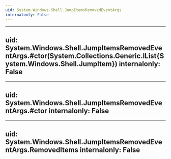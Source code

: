 ```yaml
---
uid: System.Windows.Shell.JumpItemsRemovedEventArgs
internalonly: False
---
```


---
uid: System.Windows.Shell.JumpItemsRemovedEventArgs.#ctor(System.Collections.Generic.IList{System.Windows.Shell.JumpItem})
internalonly: False
---

---
uid: System.Windows.Shell.JumpItemsRemovedEventArgs.#ctor
internalonly: False
---

---
uid: System.Windows.Shell.JumpItemsRemovedEventArgs.RemovedItems
internalonly: False
---
